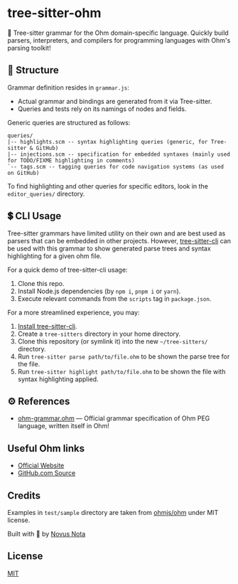 # tree-sitter-ohm
🌳 Tree-sitter grammar for the Ohm domain-specific language. Quickly build parsers, interpreters, and compilers for programming languages with Ohm's parsing toolkit!

## 🎨 Structure

Grammar definition resides in `grammar.js`:

- Actual grammar and bindings are generated from it via Tree-sitter.
- Queries and tests rely on its namings of nodes and fields.

Generic queries are structured as follows:

```
queries/
|-- highlights.scm -- syntax highlighting queries (generic, for Tree-sitter & GitHub)
|-- injections.scm -- specification for embedded syntaxes (mainly used for TODO/FIXME highlighting in comments)
`-- tags.scm -- tagging queries for code navigation systems (as used on GitHub)
```

To find highlighting and other queries for specific editors, look in the `editor_queries/` directory.

## 💲 CLI Usage

Tree-sitter grammars have limited utility on their own and are best used as parsers that can be embedded in other projects. However, [tree-sitter-cli](https://github.com/tree-sitter/tree-sitter/blob/master/cli/README.md) can be used with this grammar to show generated parse trees and syntax highlighting for a given ohm file.

For a quick demo of tree-sitter-cli usage:
1. Clone this repo.
2. Install Node.js dependencies (by `npm i`, `pnpm i` or `yarn`).
3. Execute relevant commands from the `scripts` tag in `package.json`.

For a more streamlined experience, you may:
1. [Install tree-sitter-cli](https://github.com/tree-sitter/tree-sitter/blob/master/cli/README.md#installation).
2. Create a `tree-sitters` directory in your home directory.
3. Clone this repository (or symlink it) into the new `~/tree-sitters/` directory.
4. Run `tree-sitter parse path/to/file.ohm` to be shown the parse tree for the file.
5. Run `tree-sitter highlight path/to/file.ohm` to be shown the file with syntax highlighting applied.

## ⚙ References

- [ohm-grammar.ohm](https://github.com/ohmjs/ohm/blob/main/packages/ohm-js/src/ohm-grammar.ohm) — Official grammar specification of Ohm PEG language, written itself in Ohm!

## Useful Ohm links

- [Official Website](https://ohmjs.org/)
- [GitHub.com Source](https://github.com/ohmjs/ohm)

## Credits

Examples in `test/sample` directory are taken from [ohmjs/ohm](https://github.com/ohmjs/ohm) under MIT license.

Built with 🤍 by [Novus Nota](https://github.com/novusnota)

## License

[MIT](LICENSE)
